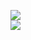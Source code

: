 [![](https://img.shields.io/badge/Made%20With-Github%20Spray-lightgrey.svg?style=for-the-badge&logo=github)](https://github.com/Annihil/github-spray#3721)  
[![](https://i.imgur.com/2DrTn0Z.gif)](https://github.com/Annihil/github-spray)